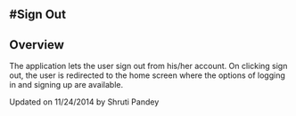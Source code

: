 ﻿#Sign Out
-------------------------

## Overview ##
The application lets the user sign out from his/her account. On clicking sign out, the user is redirected to the home screen where the options of logging in and signing up are available.



<p class="updated">Updated on 11/24/2014 by Shruti Pandey</p>


